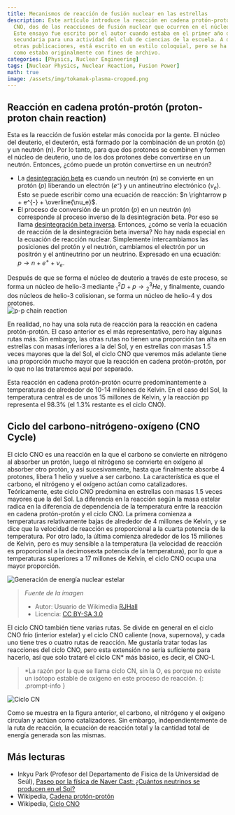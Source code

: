 ```yaml
---
title: Mecanismos de reacción de fusión nuclear en las estrellas
description: Este artículo introduce la reacción en cadena protón-protón y el ciclo
  CNO, dos de las reacciones de fusión nuclear que ocurren en el núcleo de las estrellas.
  Este ensayo fue escrito por el autor cuando estaba en el primer año de la escuela
  secundaria para una actividad del club de ciencias de la escuela. A diferencia de
  otras publicaciones, está escrito en un estilo coloquial, pero se ha subido tal
  como estaba originalmente con fines de archivo.
categories: [Physics, Nuclear Engineering]
tags: [Nuclear Physics, Nuclear Reaction, Fusion Power]
math: true
image: /assets/img/tokamak-plasma-cropped.png
---
```

## Reacción en cadena protón-protón (proton-proton chain reaction)
Esta es la reacción de fusión estelar más conocida por la gente. El núcleo del deuterio, el deuterón, está formado por la combinación de un protón (p) y un neutrón (n). Por lo tanto, para que dos protones se combinen y formen el núcleo de deuterio, uno de los dos protones debe convertirse en un neutrón. Entonces, ¿cómo puede un protón convertirse en un neutrón?

- La [desintegración beta](/posts/Nuclear-Stability-and-Radioactive-Decay/#desintegración-beta-negativa-beta--decay) es cuando un neutrón ($n$) se convierte en un protón ($p$) liberando un electrón ($e⁻$) y un antineutrino electrónico ($\nu_e$). Esto se puede escribir como una ecuación de reacción: $n \rightarrow p + e^{-} + \overline{\nu_e}$.
- El proceso de conversión de un protón ($p$) en un neutrón ($n$) corresponde al proceso inverso de la desintegración beta. Por eso se llama [desintegración beta inversa](/posts/Nuclear-Stability-and-Radioactive-Decay/#desintegración-beta-positiva-beta-decay). Entonces, ¿cómo se vería la ecuación de reacción de la desintegración beta inversa? No hay nada especial en la ecuación de reacción nuclear. Simplemente intercambiamos las posiciones del protón y el neutrón, cambiamos el electrón por un positrón y el antineutrino por un neutrino. Expresado en una ecuación: $p \rightarrow n + e^{+} + \nu_e$.

Después de que se forma el núcleo de deuterio a través de este proceso, se forma un núcleo de helio-3 mediante $^2_1D + p \rightarrow {^3_2He}$, y finalmente, cuando dos núcleos de helio-3 colisionan, se forma un núcleo de helio-4 y dos protones.  
![p-p chain reaction](https://upload.wikimedia.org/wikipedia/commons/8/85/Fusion_in_the_Sun.svg)

En realidad, no hay una sola ruta de reacción para la reacción en cadena protón-protón. El caso anterior es el más representativo, pero hay algunas rutas más. Sin embargo, las otras rutas no tienen una proporción tan alta en estrellas con masas inferiores a la del Sol, y en estrellas con masas 1.5 veces mayores que la del Sol, el ciclo CNO que veremos más adelante tiene una proporción mucho mayor que la reacción en cadena protón-protón, por lo que no las trataremos aquí por separado.

Esta reacción en cadena protón-protón ocurre predominantemente a temperaturas de alrededor de 10-14 millones de Kelvin. En el caso del Sol, la temperatura central es de unos 15 millones de Kelvin, y la reacción pp representa el 98.3% (el 1.3% restante es el ciclo CNO).

## Ciclo del carbono-nitrógeno-oxígeno (CNO Cycle)
El ciclo CNO es una reacción en la que el carbono se convierte en nitrógeno al absorber un protón, luego el nitrógeno se convierte en oxígeno al absorber otro protón, y así sucesivamente, hasta que finalmente absorbe 4 protones, libera 1 helio y vuelve a ser carbono. La característica es que el carbono, el nitrógeno y el oxígeno actúan como catalizadores. Teóricamente, este ciclo CNO predomina en estrellas con masas 1.5 veces mayores que la del Sol. La diferencia en la reacción según la masa estelar radica en la diferencia de dependencia de la temperatura entre la reacción en cadena protón-protón y el ciclo CNO. La primera comienza a temperaturas relativamente bajas de alrededor de 4 millones de Kelvin, y se dice que la velocidad de reacción es proporcional a la cuarta potencia de la temperatura. Por otro lado, la última comienza alrededor de los 15 millones de Kelvin, pero es muy sensible a la temperatura (la velocidad de reacción es proporcional a la decimosexta potencia de la temperatura), por lo que a temperaturas superiores a 17 millones de Kelvin, el ciclo CNO ocupa una mayor proporción.

![Generación de energía nuclear estelar](https://upload.wikimedia.org/wikipedia/commons/5/5b/Nuclear_energy_generation.svg)
> *Fuente de la imagen*
> - Autor: Usuario de Wikimedia [RJHall](https://commons.wikimedia.org/wiki/User:RJHall)
> - Licencia: [CC BY-SA 3.0](https://creativecommons.org/licenses/by-sa/3.0/)

El ciclo CNO también tiene varias rutas. Se divide en general en el ciclo CNO frío (interior estelar) y el ciclo CNO caliente (nova, supernova), y cada uno tiene tres o cuatro rutas de reacción. Me gustaría tratar todas las reacciones del ciclo CNO, pero esta extensión no sería suficiente para hacerlo, así que solo trataré el ciclo CN* más básico, es decir, el CNO-I.

> *La razón por la que se llama ciclo CN, sin la O, es porque no existe un isótopo estable de oxígeno en este proceso de reacción.
{: .prompt-info }

![Ciclo CN](https://upload.wikimedia.org/wikipedia/commons/2/21/CNO_Cycle.svg)

Como se muestra en la figura anterior, el carbono, el nitrógeno y el oxígeno circulan y actúan como catalizadores. Sin embargo, independientemente de la ruta de reacción, la ecuación de reacción total y la cantidad total de energía generada son las mismas.

## Más lecturas
- Inkyu Park (Profesor del Departamento de Física de la Universidad de Seúl), [Paseo por la física de Naver Cast: ¿Cuántos neutrinos se producen en el Sol?](https://terms.naver.com/entry.naver?docId=4125519&cid=58941&categoryId=58960)
- Wikipedia, [Cadena protón-protón](https://en.wikipedia.org/wiki/Proton%E2%80%93proton_chain)
- Wikipedia, [Ciclo CNO](https://en.wikipedia.org/wiki/CNO_cycle)
